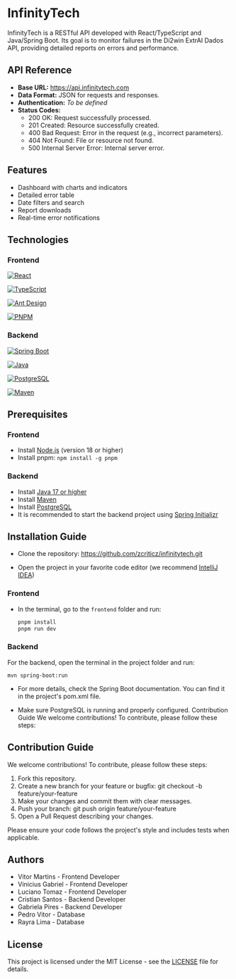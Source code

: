 # InfinityTech

InfinityTech is a RESTful API developed with React/TypeScript and Java/Spring Boot. Its goal is to monitor failures in
the Di2win ExtrAI Dados API, providing detailed reports on errors and performance.

## API Reference

- **Base URL:** https://api.infinitytech.com
- **Data Format:** JSON for requests and responses.
- **Authentication:** _To be defined_
- **Status Codes:**
  - 200 OK: Request successfully processed.
  - 201 Created: Resource successfully created.
  - 400 Bad Request: Error in the request (e.g., incorrect parameters).
  - 404 Not Found: File or resource not found.
  - 500 Internal Server Error: Internal server error.

## Features

- Dashboard with charts and indicators
- Detailed error table
- Date filters and search
- Report downloads
- Real-time error notifications

## Technologies

### Frontend

[![React](https://img.shields.io/badge/React-20232A?style=for-the-badge&logo=react&logoColor=61DAFB)](https://reactjs.org/)

[![TypeScript](https://img.shields.io/badge/TypeScript-007ACC?style=for-the-badge&logo=typescript&logoColor=white)](https://www.typescriptlang.org/)

[![Ant Design](https://img.shields.io/badge/Ant%20Design-0170FE?style=for-the-badge&logo=antdesign&logoColor=white)](https://ant.design/)

[![PNPM](https://img.shields.io/badge/pnpm-22272E?style=for-the-badge&logo=pnpm&logoColor=F69220)](https://pnpm.io/)

### Backend

[![Spring Boot](https://img.shields.io/badge/Spring%20Boot-6DB33F?style=for-the-badge&logo=springboot&logoColor=white)](https://spring.io/projects/spring-boot)

[![Java](https://img.shields.io/badge/Java-ED8B00?style=for-the-badge&logo=java&logoColor=white)](https://www.java.com/)

[![PostgreSQL](https://img.shields.io/badge/PostgreSQL-4169E1?style=for-the-badge&logo=postgresql&logoColor=white)](https://www.postgresql.org/)

[![Maven](https://img.shields.io/badge/Maven-C71A36?style=for-the-badge&logo=apachemaven&logoColor=white)](https://maven.apache.org/)

## Prerequisites

### Frontend

- Install [Node.js](https://nodejs.org/en) (version 18 or higher)
- Install pnpm: `npm install -g pnpm`

### Backend

- Install [Java 17 or higher](https://www.oracle.com/java/technologies/javase-jdk17-downloads.html)
- Install [Maven](https://maven.apache.org/)
- Install [PostgreSQL](https://www.postgresql.org/download/)
- It is recommended to start the backend project using [Spring Initializr](https://start.spring.io/)

## Installation Guide

- Clone the repository: https://github.com/zcriticz/infinitytech.git

- Open the project in your favorite code editor (we
  recommend [IntelliJ IDEA](https://www.jetbrains.com/idea/download/))

### Frontend

- In the terminal, go to the `frontend` folder and run:

   ```bash
   pnpm install
   pnpm run dev

### Backend

For the backend, open the terminal in the project folder and run:

`mvn spring-boot:run`

- For more details, check the Spring Boot documentation. You can find it in the project's pom.xml file.

- Make sure PostgreSQL is running and properly configured.
  Contribution Guide
  We welcome contributions! To contribute, please follow these steps:

## Contribution Guide

We welcome contributions! To contribute, please follow these steps:

1. Fork this repository.
2. Create a new branch for your feature or bugfix: git checkout -b feature/your-feature
3. Make your changes and commit them with clear messages.
4. Push your branch: git push origin feature/your-feature
5. Open a Pull Request describing your changes.

Please ensure your code follows the project's style and includes tests when applicable.

## Authors

- Vitor Martins - Frontend Developer
- Vinicius Gabriel - Frontend Developer
- Luciano Tomaz - Frontend Developer
- Cristian Santos - Backend Developer
- Gabriela Pires - Backend Developer
- Pedro Vitor - Database
- Rayra Lima - Database

## License

This project is licensed under the MIT License - see the [LICENSE](LICENSE) file for details.